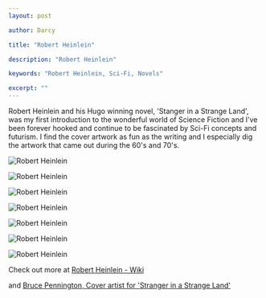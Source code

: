 ```yaml
---
layout: post

author: Darcy

title: "Robert Heinlein"

description: "Robert Heinlein"

keywords: "Robert Heinlein, Sci-Fi, Novels"

excerpt: ""
---
```


Robert Heinlein and his Hugo winning novel, 'Stanger in a Strange Land', was my first introduction to the wonderful world of Science Fiction and I've been forever hooked and continue to be fascinated by Sci-Fi concepts and futurism. I find the cover artwork as fun as the writing and I especially dig the artwork that came out during the 60's and 70's.


![Robert Heinlein](/images/posts/2013/heinlein/r-heinlein-time-for-the-stars.jpg)

![Robert Heinlein](/images/posts/2013/heinlein/r-heinlein-farmer-in-the-sky.jpg)

![Robert Heinlein](/images/posts/2013/heinlein/r-heinlein-orphans-of-the-sky.jpg)

![Robert Heinlein](/images/posts/2013/heinlein/r-heinlein-red-planet.jpg)

![Robert Heinlein](/images/posts/2013/heinlein/r-heinlein-space-family-stone.jpg)

![Robert Heinlein](/images/posts/2013/heinlein/r-heinlein-the-moon-is-a-harsh-mistress.jpg)

![Robert Heinlein](/images/posts/2013/heinlein/r-heinlein-strange-in-a-strange-land.jpg)


Check out more at [Robert Heinlein - Wiki](http://en.wikipedia.org/wiki/Robert_A._Heinlein)


and [Bruce Pennington, Cover artist for 'Stranger in a Strange Land'](http://www.brucepennington.co.uk/sfmonthly.htm)

